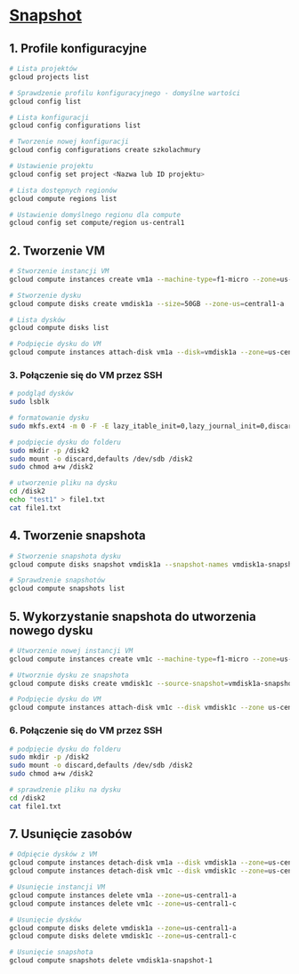 # [Snapshot](https://szkolachmury.pl/google-cloud-platform-droga-architekta/tydzien-3-compute-engine/snapshots/)

## 1. Profile konfiguracyjne
```bash
# Lista projektów
gcloud projects list

# Sprawdzenie profilu konfiguracyjnego - domyślne wartości
gcloud config list

# Lista konfiguracji
gcloud config configurations list

# Tworzenie nowej konfiguracji
gcloud config configurations create szkolachmury

# Ustawienie projektu
gcloud config set project <Nazwa lub ID projektu>

# Lista dostępnych regionów
gcloud compute regions list

# Ustawienie domyślnego regionu dla compute
gcloud config set compute/region us-central1
```

## 2. Tworzenie VM
```bash
# Stworzenie instancji VM
gcloud compute instances create vm1a --machine-type=f1-micro --zone=us-central1-a

# Stworzenie dysku
gcloud compute disks create vmdisk1a --size=50GB --zone-us=central1-a

# Lista dysków
gcloud compute disks list

# Podpięcie dysku do VM
gcloud compute instances attach-disk vm1a --disk=vmdisk1a --zone=us-central1-a
```

### 3. Połączenie się do VM przez SSH
```bash
# podgląd dysków
sudo lsblk

# formatowanie dysku
sudo mkfs.ext4 -m 0 -F -E lazy_itable_init=0,lazy_journal_init=0,discard /dev/sdb

# podpięcie dysku do folderu
sudo mkdir -p /disk2
sudo mount -o discard,defaults /dev/sdb /disk2
sudo chmod a+w /disk2

# utworzenie pliku na dysku
cd /disk2
echo "test1" > file1.txt
cat file1.txt
```

## 4. Tworzenie snapshota

```bash
# Stworzenie snapshota dysku
gcloud compute disks snapshot vmdisk1a --snapshot-names vmdisk1a-snapshot-1 --zone=us-central1-a

# Sprawdzenie snapshotów
gcloud compute snapshots list
```

## 5. Wykorzystanie snapshota do utworzenia nowego dysku
```bash
# Utworzenie nowej instancji VM
gcloud compute instances create vm1c --machine-type=f1-micro --zone=us-central1-c

# Utworznie dysku ze snapshota
gcloud compute disks create vmdisk1c --source-snapshot=vmdisk1a-snapshot-1 --zone=us-central1-c

# Podpięcie dysku do VM
gcloud compute instances attach-disk vm1c --disk vmdisk1c --zone us-central1-c
```

### 6. Połączenie się do VM przez SSH
```bash
# podpięcie dysku do folderu
sudo mkdir -p /disk2
sudo mount -o discard,defaults /dev/sdb /disk2
sudo chmod a+w /disk2

# sprawdzenie pliku na dysku
cd /disk2
cat file1.txt
```

## 7. Usunięcie zasobów
```bash
# Odpięcie dysków z VM
gcloud compute instances detach-disk vm1a --disk vmdisk1a --zone=us-central1-a
gcloud compute instances detach-disk vm1c --disk vmdisk1c --zone=us-central1-c

# Usunięcie instancji VM
gcloud compute instances delete vm1a --zone=us-central1-a
gcloud compute instances delete vm1c --zone=us-central1-c

# Usunięcie dysków
gcloud compute disks delete vmdisk1a --zone=us-central1-a
gcloud compute disks delete vmdisk1c --zone=us-central1-c

# Usunięcie snapshota
gcloud compute snapshots delete vmdisk1a-snapshot-1
```